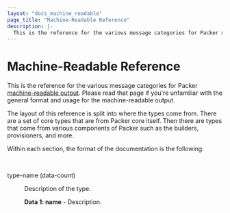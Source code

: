 ```yaml
---
layout: "docs_machine_readable"
page_title: "Machine-Readable Reference"
description: |-
  This is the reference for the various message categories for Packer machine-readable output. Please read that page if you're unfamiliar with the general format and usage for the machine-readable output.
---
```


# Machine-Readable Reference

This is the reference for the various message categories for Packer
[machine-readable output](/docs/command-line/machine-readable.html).
Please read that page if you're unfamiliar with the general format and
usage for the machine-readable output.

The layout of this reference is split into where the types come from.
There are a set of core types that are from Packer core itself. Then
there are types that come from various components of Packer such as the
builders, provisioners, and more.

Within each section, the format of the documentation is the following:

<br>

<dl>
	<dt>type-name (data-count)</dt>
	<dd>
		<p>Description of the type.</p>
		<p>
		<strong>Data 1: name</strong> - Description.
		</p>
	</dd>
</dl>
